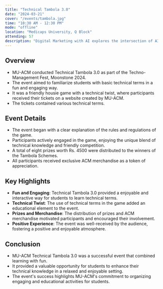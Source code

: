 ```yaml
---
title: "Technical Tambola 3.0"
date: "2024-03-21"
cover: "/events/tambola.jpg"
time: "10:30 AM - 12:30 PM"
mode: "offline"
location: "Medicaps University, Q Block"
attending: 57
description: "Digital Marketing with AI explores the intersection of AI and digital marketing through expert sessions on AI-driven strategies. The recent session offered insights into using AI for personalised campaigns, data-driven decisions, and enhanced customer engagement."
---
```


## Overview

- MU-ACM conducted Technical Tambola 3.0 as part of the Techno-Management Fest, Moonstone 2024.
- The event aimed to familiarize students with basic technical terms in a fun and engaging way.
- It was a friendly housie game with a technical twist, where participants received their tickets on a website created by MU-ACM.
- The tickets contained various technical terms.

## Event Details

- The event began with a clear explanation of the rules and regulations of the game.
- Participants actively engaged in the game, enjoying the unique blend of technical knowledge and friendly competition.
- A total of eight prizes worth Rs. 4500 were distributed to the winners of the Tambola Schemes.
- All participants received exclusive ACM merchandise as a token of appreciation.

## Key Highlights

- **Fun and Engaging**: Technical Tambola 3.0 provided a enjoyable and interactive way for students to learn technical terms.
- **Technical Twist**: The use of technical terms in the game added an educational element to the event.
- **Prizes and Merchandise**: The distribution of prizes and ACM merchandise motivated participants and encouraged their involvement.
- **Positive Experience**: The event was well-received by the audience, fostering a positive and enjoyable atmosphere.

## Conclusion

- MU-ACM Technical Tambola 3.0 was a successful event that combined learning with fun.
- It provided a valuable opportunity for students to enhance their technical knowledge in a relaxed and enjoyable setting.
- The event's success highlights MU-ACM's commitment to organizing engaging and educational activities for students.
